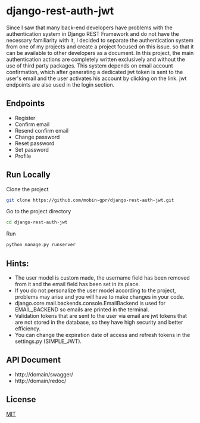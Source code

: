 
# django-rest-auth-jwt

Since I saw that many back-end developers have problems with the authentication system in Django REST Framework and do not have the necessary familiarity with it, I decided to separate the authentication system from one of my projects and create a project focused on this issue. so that it can be available to other developers as a document. In this project, the main authentication actions are completely written exclusively and without the use of third party packages. This system depends on email account confirmation, which after generating a dedicated jwt token is sent to the user's email and the user activates his account by clicking on the link. jwt endpoints are also used in the login section.

 ## Endpoints

- Register
- Confirm email
- Resend confirm email
- Change password
- Reset password
- Set password
- Profile

## Run Locally

Clone the project

```bash
git clone https://github.com/mobin-gpr/django-rest-auth-jwt.git
```

Go to the project directory

```bash
cd django-rest-auth-jwt
```

Run

```bash
python manage.py runserver
```

## Hints:
- The user model is custom made, the username field has been removed from it and the email field has been set in its place.
- If you do not personalize the user model according to the project, problems may arise and you will have to make changes in your code.
- django.core.mail.backends.console.EmailBackend is used for EMAIL_BACKEND so emails are printed in the terminal.
- Validation tokens that are sent to the user via email are jwt tokens that are not stored in the database, so they have high security and better efficiency.
- You can change the expiration date of access and refresh tokens in the settings.py (SIMPLE_JWT).


## API Document

- http://domain/swagger/
- http://domain/redoc/


## License

[MIT](https://choosealicense.com/licenses/mit/)
